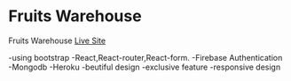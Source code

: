 # Fruits Warehouse

Fruits Warehouse [Live Site](https://github.com/facebook/create-react-app)


-using bootstrap
-React,React-router,React-form.
-Firebase Authentication
-Mongodb 
-Heroku
-beutiful design
-exclusive feature
-responsive design



